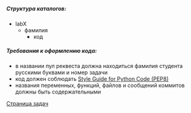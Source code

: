 ##### Структура каталогов:
 - labX
   - фамилия
     - код

##### Требования к оформлению кода:
  - в названии пул реквеста должна находиться фамилия студента русскими буквами и номер задачи
  - код должен соблюдать [Style Guide for Python Code (PEP8)](https://www.python.org/dev/peps/pep-0008/)
  - названия переменных, функций, файлов и сообщений коммитов должны быть содержательными

[Страница задач](http://obolshakova.ru/students/tasks.xml)
